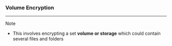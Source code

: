 ### Volume Encryption
---
>[!note]
>- This involves encrypting a set **volume or storage** which could contain several files and folders 



